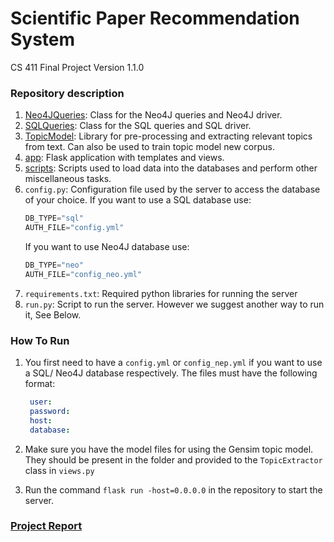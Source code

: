 # Scientific Paper Recommendation System
CS 411 Final Project
Version 1.1.0
### Repository description
1. [Neo4JQueries](Neo4jQueries): Class for the Neo4J queries and Neo4J driver.
2. [SQLQueries](SQLQueries): Class for the SQL queries and SQL driver.
3. [TopicModel](TopicModel): Library for pre-processing and extracting relevant topics from text. Can also be used to train topic model new corpus.
4. [app](app): Flask application with templates and views. 
5. [scripts](scripts): Scripts used to load data into the databases and perform other miscellaneous tasks.  
6. `config.py`: Configuration file used by the server to access the database of your choice.
    If you want to use a SQL database use:
    ```python
    DB_TYPE="sql"
    AUTH_FILE="config.yml"
    ```
    If you want to use Neo4J database use:
    ```python
    DB_TYPE="neo"
    AUTH_FILE="config_neo.yml"
    ```
7. `requirements.txt`: Required python libraries for running the server
8. `run.py`: Script to run the server. However we suggest another way to run it, See Below.

### How To Run
1. You first need to have a `config.yml` or `config_nep.yml` if you want to use a SQL/ Neo4J database respectively.
   The files must have the following format:
   ```yaml
    user: 
    password: 
    host: 
    database: 
    ```
2. Make sure you have the model files for using the Gensim topic model. They should be present in the folder and provided 
   to the `TopicExtractor` class in `views.py`

3. Run the command `flask run -host=0.0.0.0` in the repository to start the server. 
    
### [Project Report](https://drive.google.com/file/d/17RjdVVvUDzoNn1tZOC4_onLCtGK6Zf_F/view)